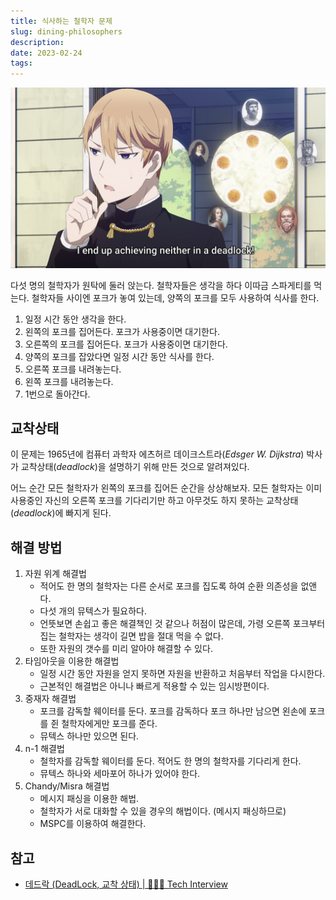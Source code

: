```yaml
---
title: 식사하는 철학자 문제
slug: dining-philosophers
description: 
date: 2023-02-24
tags:
---
```


![](assets/dining-philosophers.jpg)

다섯 명의 철학자가 원탁에 둘러 앉는다. 철학자들은 생각을 하다 이따금 스파게티를 먹는다. 철학자들 사이엔 포크가 놓여 있는데, 양쪽의 포크를 모두 사용하여 식사를 한다.

1. 일정 시간 동안 생각을 한다.
2. 왼쪽의 포크를 집어든다. 포크가 사용중이면 대기한다.
3. 오른쪽의 포크를 집어든다. 포크가 사용중이면 대기한다.
4. 양쪽의 포크를 잡았다면 일정 시간 동안 식사를 한다.
5. 오른쪽 포크를 내려놓는다.
6. 왼쪽 포크를 내려놓는다.
7. 1번으로 돌아간다.

## 교착상태

이 문제는 1965년에 컴퓨터 과학자 에츠허르 데이크스트라(*Edsger W. Dijkstra*) 박사가 교착상태(*deadlock*)을 설명하기 위해 만든 것으로 알려져있다.

어느 순간 모든 철학자가 왼쪽의 포크를 집어든 순간을 상상해보자. 모든 철학자는 이미 사용중인 자신의 오른쪽 포크를 기다리기만 하고 아무것도 하지 못하는 교착상태(*deadlock*)에 빠지게 된다.

## 해결 방법

1. 자원 위계 해결법
	- 적어도 한 명의 철학자는 다른 순서로 포크를 집도록 하여 순환 의존성을 없앤다.
	- 다섯 개의 뮤텍스가 필요하다.
	- 언뜻보면 손쉽고 좋은 해결책인 것 같으나 허점이 많은데, 가령 오른쪽 포크부터 집는 철학자는 생각이 길면 밥을 절대 먹을 수 없다.
	- 또한 자원의 갯수를 미리 알아야 해결할 수 있다.
2. 타임아웃을 이용한 해결법
	- 일정 시간 동안 자원을 얻지 못하면 자원을 반환하고 처음부터 작업을 다시한다.
	- 근본적인 해결법은 아니나 빠르게 적용할 수 있는 임시방편이다.
3. 중재자 해결법
	- 포크를 감독할 웨이터를 둔다. 포크를 감독하다 포크 하나만 남으면 왼손에 포크를 쥔 철학자에게만 포크를 준다.
	- 뮤텍스 하나만 있으면 된다.
4. n-1 해결법
	- 철학자를 감독할 웨이터를 둔다. 적어도 한 명의 철학자를 기다리게 한다.
	- 뮤텍스 하나와 세마포어 하나가 있어야 한다. 
5. Chandy/Misra 해결법
	- 메시지 패싱을 이용한 해법.
	- 철학자가 서로 대화할 수 있을 경우의 해법이다. (메시지 패싱하므로)
	- MSPC를 이용하여 해결한다.

## 참고

- [데드락 (DeadLock, 교착 상태) | 👨🏻‍💻 Tech Interview](https://gyoogle.dev/blog/computer-science/operating-system/DeadLock.html)